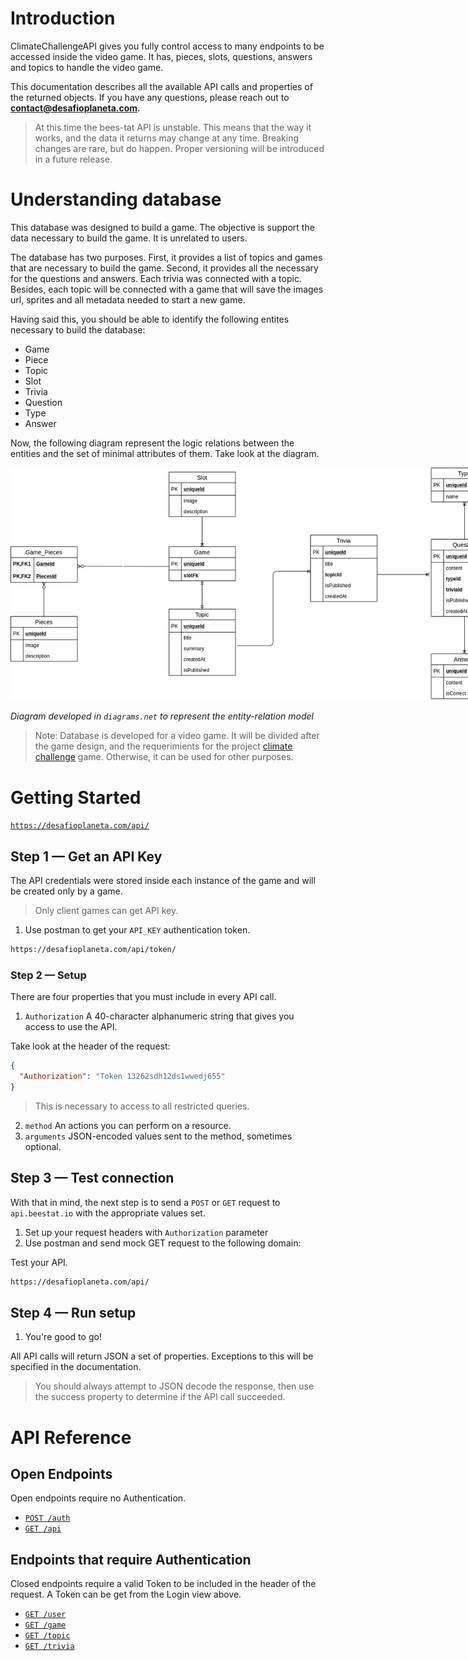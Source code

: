 # Introduction

ClimateChallengeAPI gives you fully control access to many endpoints to be accessed inside the video game. It has, pieces, slots, questions, answers and topics to handle the video game.

This documentation describes all the available API calls and properties of the returned objects. If you have any questions, please reach out to **contact@desafioplaneta.com.**

> At this time the bees-tat API is unstable. This means that the way it works, and the data it returns may change at any time. Breaking changes are rare, but do happen. Proper versioning will be introduced in a future release.

# Understanding database

This database was designed to build a game. The objective is support the data necessary to build the game. It is unrelated to users.

The database has two purposes. First, it provides a list of topics and games that are necessary to build the game. Second, it provides all the necessary for the questions and answers. Each trivia was connected with a topic. Besides, each topic will be connected with a game that will save the images url, sprites and all metadata needed to start a new game.

Having said this, you should be able to identify the following entites necessary to build the database:

* Game
* Piece
* Topic
* Slot
* Trivia
* Question
* Type
* Answer

Now, the following diagram represent the logic relations between the entities and the set of minimal attributes of them. Take look at the diagram.

<img src="db/db-diagram.png" alt="db-design" style="max-width: 780px"/>

_Diagram developed in `diagrams.net` to represent the entity-relation model_

> Note: Database is developed for a video game. It will be divided after the game design, and the requerimients for the project [climate challenge](https://github.com/matiasvallejosdev/planet-challenge-game) game. Otherwise, it can be used for other purposes. 

# Getting Started

[`https://desafioplaneta.com/api/`](https://desafioplaneta.com/api/)

## Step 1 — Get an API Key

The API credentials were stored inside each instance of the game and will be created only by a game.

> Only client games can get API key.

1. Use postman to get your `API_KEY` authentication token.

```bash
https://desafioplaneta.com/api/token/
```
### Step 2 — Setup

There are four properties that you must include in every API call.

1. `Authorization` A 40-character alphanumeric string that gives you access to use the API.

Take look at the header of the request:
```json
{
  "Authorization": "Token 13262sdh12ds1wwedj655"
}
```

> This is necessary to access to all restricted queries.

2. `method` An actions you can perform on a resource.
3. `arguments` JSON-encoded values sent to the method, sometimes optional.


## Step 3 — Test connection

With that in mind, the next step is to send a `POST` or `GET` request to `api.beestat.io` with the appropriate values set.

1. Set up your request headers with `Authorization` parameter
2. Use postman and send mock GET request to the following domain:

Test your API.

```bash
https://desafioplaneta.com/api/
```

## Step 4 — Run setup

1. You're good to go!

All API calls will return JSON a set of properties. Exceptions to this will be specified in the documentation.

> You should always attempt to JSON decode the response, then use the success property to determine if the API call succeeded.

# API Reference

## Open Endpoints

Open endpoints require no Authentication.

* [`POST /auth`](api/auth_api/post.md)
* [`GET /api`](api/base_api/get.md)

## Endpoints that require Authentication

Closed endpoints require a valid Token to be included in the header of the
request. A Token can be get from the Login view above.

* [`GET /user`](api/auth_api/get.md)
* [`GET /game`](api/game_api/get.md)
* [`GET /topic`](api/topic_api/get.md)
* [`GET /trivia`](api/trivia_api/get.md)

